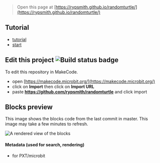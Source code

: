 
> Open this page at [https://rypsmith.github.io/randomturtle/](https://rypsmith.github.io/randomturtle/)
## Tutorial

* [tutorial](/randomonturtle/tutorial) 
* [start](https://makecode.microbit.org/#tutorial:github:rypsmith/randomonturtle/tutorial)


## Edit this project ![Build status badge](https://github.com/rypsmith/randomturtle/workflows/MakeCode/badge.svg)

To edit this repository in MakeCode.

* open [https://makecode.microbit.org/](https://makecode.microbit.org/)
* click on **Import** then click on **Import URL**
* paste **https://github.com/rypsmith/randomturtle** and click import

## Blocks preview

This image shows the blocks code from the last commit in master.
This image may take a few minutes to refresh.

![A rendered view of the blocks](https://github.com/rypsmith/randomturtle/raw/master/.github/makecode/blocks.png)

#### Metadata (used for search, rendering)

* for PXT/microbit
<script src="https://makecode.com/gh-pages-embed.js"></script><script>makeCodeRender("{{ site.makecode.home_url }}", "{{ site.github.owner_name }}/{{ site.github.repository_name }}");</script>